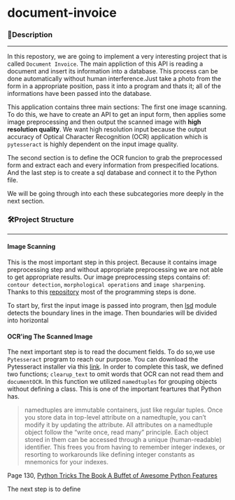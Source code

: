 # document-invoice

### 📝Description
---
In this repostory, we are going to implement a very interesting project that is called `Document Invoice`. The main appliction of this API is reading a document and insert its information into a database. This process can be done automatically without human interference.Just take a photo from the form in a appropriate position, pass it into a program and thats it; all of the informations have been passed into the database. 

This application contains three main sections: The first one image scanning. To do this, we have to create an API to get an input form, then applies some image preprocessing and then output the scanned image with **high resolution quality**. We want high resolution input because the output accuracy of Optical Character Recognition (OCR) application which is `pytesseract` is highly dependent on the input image quality.  

The second section is to define the OCR funcion to grab the preprocessed form and extract each and every information from prespecified locations. And the last step is to create a sql database and connect it to the Python file.

We will be going through into each these subcategories more deeply in the next section.

### 🛠Project Structure
---

#### Image Scanning
This is the most important step in this project. Because it contains image preprocessing step and without appropriate preprocessing we are not able to get appropriate results. Our image preprocessing steps contains of: `contour detection`, `morphological operations` and `image sharpening`. Thanks to this [repository](https://github.com/andrewdcampbell/OpenCV-Document-Scanner) most of the programming steps is done.

To start by, first the input image is passed into program, then [lsd](https://github.com/primetang/pylsd) module detects the boundary lines in the image. Then boundaries will be divided into horizontal


#### OCR'ing The Scanned Image
The next important step is to read the document fields. To do so,we use `Pytesseract` program to reach our purpose. You can download the Pytesseract installer via this [link](https://github.com/UB-Mannheim/tesseract/wiki). In order to complete this task, we defined two functions; `clearup_text` to omit words that OCR can not read them and `documentOCR`. In this function we utilized `namedtuples` for grouping objects without defining a class. This is one of the important feartures that Python has.

> namedtuples are immutable containers, just like regular
tuples. Once you store data in top-level attribute on a namedtuple,
you can’t modify it by updating the attribute. All attributes on a
namedtuple object follow the “write once, read many” principle.
Each object stored in them can be accessed through a unique (human-readable)
identifier. This frees you from having to remember integer indexes,
or resorting to workarounds like defining integer constants as
mnemonics for your indexes.

Page 130, [Python Tricks The Book A Buffet of Awesome Python Features](https://www.amazon.com/Python-Tricks-Buffet-Awesome-Features/dp/1775093301)

The next step is to define

